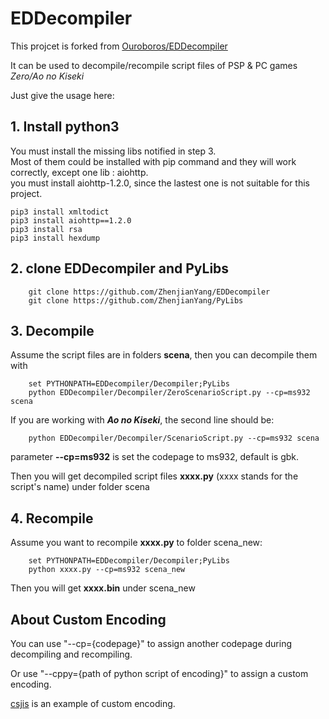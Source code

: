 # EDDecompiler

This projcet is forked from [Ouroboros/EDDecompiler](https://github.com/Ouroboros/EDDecompiler)

It can be used to decompile/recompile script files of PSP & PC games *Zero/Ao no Kiseki*

Just give the usage here:

## 1. Install python3

You must install the missing libs notified in step 3.   
Most of them could be installed with pip command and they will work correctly, except one lib : aiohttp.  
you must install aiohttp-1.2.0, since the lastest one is not suitable for this project.

```
pip3 install xmltodict
pip3 install aiohttp==1.2.0
pip3 install rsa
pip3 install hexdump
```

## 2. clone **EDDecompiler** and **PyLibs**

```
    git clone https://github.com/ZhenjianYang/EDDecompiler   
    git clone https://github.com/ZhenjianYang/PyLibs   
```

## 3. Decompile

Assume the script files are in folders **scena**, then you can decompile them with

```
    set PYTHONPATH=EDDecompiler/Decompiler;PyLibs
    python EDDecompiler/Decompiler/ZeroScenarioScript.py --cp=ms932 scena 
```

If you are working with **_Ao no Kiseki_**, the second line should be:

```
    python EDDecompiler/Decompiler/ScenarioScript.py --cp=ms932 scena
```

parameter **--cp=ms932** is set the codepage to ms932, default is gbk.

Then you will get decompiled script files **xxxx.py** (xxxx stands for the script's name) under folder scena

## 4. Recompile

Assume you want to recompile **xxxx.py** to folder scena_new:   

```
    set PYTHONPATH=EDDecompiler/Decompiler;PyLibs
    python xxxx.py --cp=ms932 scena_new
```

Then you will get **xxxx.bin** under scena_new

## About Custom Encoding

You can use "--cp={codepage}" to assign another codepage during decompiling and recompiling.

Or use "--cppy={path of python script of encoding}" to assign a custom encoding.

[csjis](https://github.com/ZhenjianYang/EDDecompiler/blob/master/CSjis/csjis.py) is an example of custom encoding.
